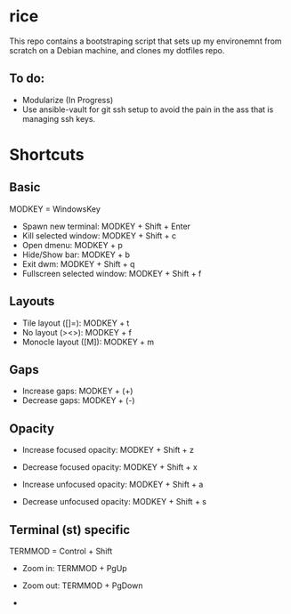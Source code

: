 # rice
This repo contains a bootstraping script that sets up my environemnt from scratch on a Debian machine, and clones my dotfiles repo.

## To do:
- Modularize (In Progress)
- Use ansible-vault for git ssh setup to avoid the pain in the ass that is managing ssh keys.

# Shortcuts

## Basic

MODKEY = WindowsKey

- Spawn new terminal: MODKEY + Shift + Enter
- Kill selected window: MODKEY + Shift + c
- Open dmenu: MODKEY + p
- Hide/Show bar: MODKEY + b
- Exit dwm: MODKEY + Shift + q
- Fullscreen selected window: MODKEY + Shift + f

## Layouts

- Tile layout ([]=): MODKEY + t
- No layout (><>): MODKEY + f
- Monocle layout ([M]): MODKEY + m

## Gaps

- Increase gaps: MODKEY + (+)
- Decrease gaps: MODKEY + (-)

## Opacity

- Increase focused opacity: MODKEY + Shift + z
- Decrease focused opacity: MODKEY + Shift + x

- Increase unfocused opacity: MODKEY + Shift + a
- Decrease unfocused opacity: MODKEY + Shift + s

## Terminal (st) specific

TERMMOD = Control + Shift

- Zoom in: TERMMOD + PgUp
- Zoom out: TERMMOD + PgDown

- 
